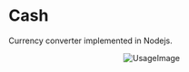 # Cash
Currency converter implemented in Nodejs.
<p align="center">
  <img src="Currency.png" alt="UsageImage"/>
</p>

